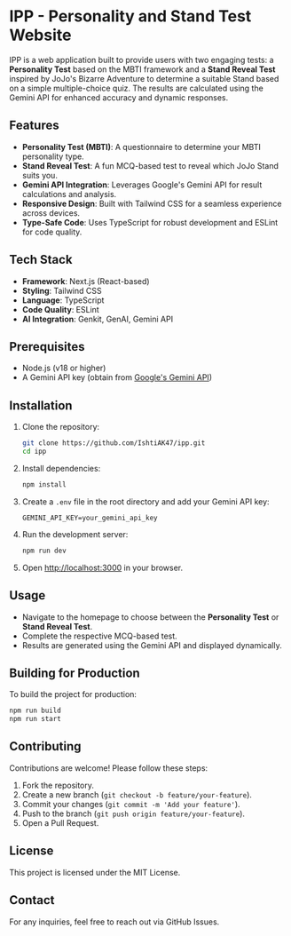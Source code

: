 # IPP - Personality and Stand Test Website

IPP is a web application built to provide users with two engaging tests: a **Personality Test** based on the MBTI framework and a **Stand Reveal Test** inspired by JoJo's Bizarre Adventure to determine a suitable Stand based on a simple multiple-choice quiz. The results are calculated using the Gemini API for enhanced accuracy and dynamic responses.

## Features
- **Personality Test (MBTI)**: A questionnaire to determine your MBTI personality type.
- **Stand Reveal Test**: A fun MCQ-based test to reveal which JoJo Stand suits you.
- **Gemini API Integration**: Leverages Google's Gemini API for result calculations and analysis.
- **Responsive Design**: Built with Tailwind CSS for a seamless experience across devices.
- **Type-Safe Code**: Uses TypeScript for robust development and ESLint for code quality.

## Tech Stack
- **Framework**: Next.js (React-based)
- **Styling**: Tailwind CSS
- **Language**: TypeScript
- **Code Quality**: ESLint
- **AI Integration**: Genkit, GenAI, Gemini API

## Prerequisites
- Node.js (v18 or higher)
- A Gemini API key (obtain from [Google's Gemini API](https://ai.google.dev/))

## Installation
1. Clone the repository:
   ```bash
   git clone https://github.com/IshtiAK47/ipp.git
   cd ipp
   ```
2. Install dependencies:
   ```bash
   npm install
   ```
3. Create a `.env` file in the root directory and add your Gemini API key:
   ```env
   GEMINI_API_KEY=your_gemini_api_key
   ```
4. Run the development server:
   ```bash
   npm run dev
   ```
5. Open [http://localhost:3000](http://localhost:3000) in your browser.

## Usage
- Navigate to the homepage to choose between the **Personality Test** or **Stand Reveal Test**.
- Complete the respective MCQ-based test.
- Results are generated using the Gemini API and displayed dynamically.

## Building for Production
To build the project for production:
```bash
npm run build
npm run start
```

## Contributing
Contributions are welcome! Please follow these steps:
1. Fork the repository.
2. Create a new branch (`git checkout -b feature/your-feature`).
3. Commit your changes (`git commit -m 'Add your feature'`).
4. Push to the branch (`git push origin feature/your-feature`).
5. Open a Pull Request.

## License
This project is licensed under the MIT License.

## Contact
For any inquiries, feel free to reach out via GitHub Issues.
